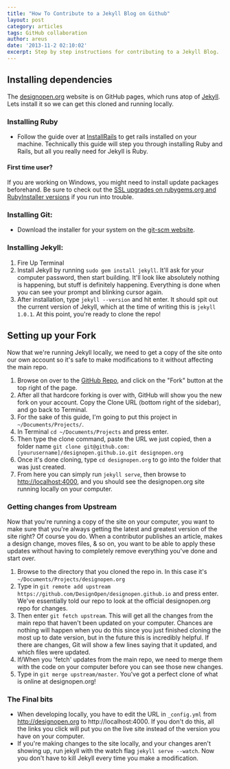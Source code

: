 ```yaml
---
title: "How To Contribute to a Jekyll Blog on Github"
layout: post
category: articles
tags: GitHub collaboration
author: areus
date: '2013-11-2 02:10:02'
excerpt: Step by step instructions for contributing to a Jekyll Blog.
---
```

## Installing dependencies
The [designopen.org](http://designopen.org) website is on GitHub pages, which runs atop of [Jekyll](http://jekyllrb.com). Lets install it so we can get this cloned and running locally.

### Installing Ruby
- Follow the guide over at [InstallRails](http://installrails.com/) to get rails installed on your machine.  Technically this guide will step you through installing Ruby and Rails, but all you really need for Jekyll is Ruby.

#### First time user?
  If you are working on Windows, you might need to install update packages beforehand. Be sure to check out the [SSL upgrades on rubygems.org and RubyInstaller versions](https://gist.github.com/luislavena/f064211759ee0f806c88#installing-using-update-packages-new) if you run into trouble.

### Installing Git:
- Download the installer for your system on the [git-scm website](http://git-scm.com/downloads).

### Installing Jekyll:

1. Fire Up Terminal
2. Install Jekyll by running `sudo gem install jekyll`. It'll ask for your computer password, then start building. It'll look like absolutely nothing is happening, but stuff is definitely happening. Everything is done when you can see your prompt and blinking cursor again.
3. After installation, type `jekyll --version` and hit enter. It should spit out the current version of Jekyll, which at the time of writing this is `jekyll 1.0.1`. At this point, you're ready to clone the repo!

## Setting up your Fork
Now that we're running Jekyll locally, we need to get a copy of the site onto our own account so it's safe to make modifications to it without affecting the main repo.

1. Browse on over to the [GitHub Repo](https://github.com/DesignOpen/designopen.github.io), and click on the "Fork" button at the top right of the page.
2. After all that hardcore forking is over with, GitHub will show you the new fork on your account. Copy the Clone URL (bottom right of the sidebar), and go back to Terminal.
3. For the sake of this guide, I'm going to put this project in `~/Documents/Projects/`.
4. In Terminal `cd ~/Documents/Projects` and press enter.
5. Then type the clone command, paste the URL we just copied, then a folder name `git clone git@github.com:[yourusername]/designopen.github.io.git designopen.org`
6. Once it's done cloning, type `cd designopen.org` to go into the folder that was just created.
7. From here you can simply run `jekyll serve`, then browse to [http://localhost:4000](http://localhost:4000), and you should see the designopen.org site running locally on your computer.

### Getting changes from Upstream
Now that you're running a copy of the site on your computer, you want to make sure that you're always getting the latest and greatest version of the site right? Of course you do. When a contributor publishes an article, makes a design change, moves files, & so on, you want to be able to apply these updates without having to completely remove everything you've done and start over.

1. Browse to the directory that you cloned the repo in. In this case it's `~/Documents/Projects/designopen.org`
2. Type in `git remote add upstream https://github.com/DesignOpen/designopen.github.io` and press enter. We've essentially told our repo to look at the official designopen.org repo for changes.
3. Then enter `git fetch upstream`. This will get all the changes from the main repo that haven't been updated on your computer. Chances are nothing will happen when you do this since you just finished cloning the most up to date version, but in the future this is incredibly helpful. If there are changes, Git will show a few lines saying that it updated, and which files were updated.
4. If/When you 'fetch' updates from the main repo, we need to merge them with the code on your computer before you can see those new changes.
5. Type in `git merge upstream/master`. You've got a perfect clone of what is online at designopen.org!

### The Final bits
- When developing locally, you have to edit the URL in `_config.yml` from http://designopen.org to http://localhost:4000. If you don't do this, all the links you click will put you on the live site instead of the version you have on your computer.
- If you're making changes to the site locally, and your changes aren't showing up, run jekyll with the watch flag `jekyll serve --watch`. Now you don't have to kill Jekyll every time you make a modification.
